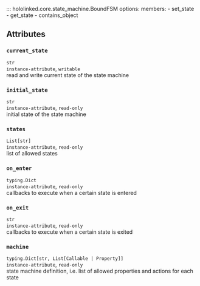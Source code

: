 

::: hololinked.core.state_machine.BoundFSM
    options:
        members:
            - set_state
            - get_state
            - contains_object
  

## Attributes

### `current_state`
`str` <br /> 
`instance-attribute`, `writable` <br />
read and write current state of the state machine

### `initial_state`
`str` <br />
`instance-attribute`, `read-only` <br />
initial state of the state machine

### `states`
`List[str]` <br />
`instance-attribute`, `read-only` <br />
list of allowed states

### `on_enter`
`typing.Dict` <br />
`instance-attribute`, `read-only` <br />
callbacks to execute when a certain state is entered

### `on_exit`
`str` <br />
`instance-attribute`, `read-only` <br />
callbacks to execute when a certain state is exited

### `machine`
`typing.Dict[str, List[Callable | Property]]` <br />
`instance-attribute`, `read-only` <br />
state machine definition, i.e. list of allowed properties and actions for each state